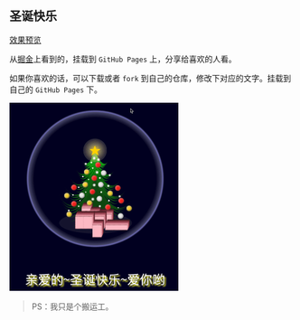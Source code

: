 ## 圣诞快乐

[效果预览](https://jwautumn.github.io/MerryChristmas/index)

从[掘金](https://juejin.cn/post/7042544790562406408#comment)上看到的，挂载到 `GitHub Pages` 上，分享给喜欢的人看。

如果你喜欢的话，可以下载或者 `fork` 到自己的仓库，修改下对应的文字。挂载到自己的 `GitHub Pages` 下。

<img src="./preview.gif" alt="preview" style="zoom:50%;" />



> PS：我只是个搬运工。